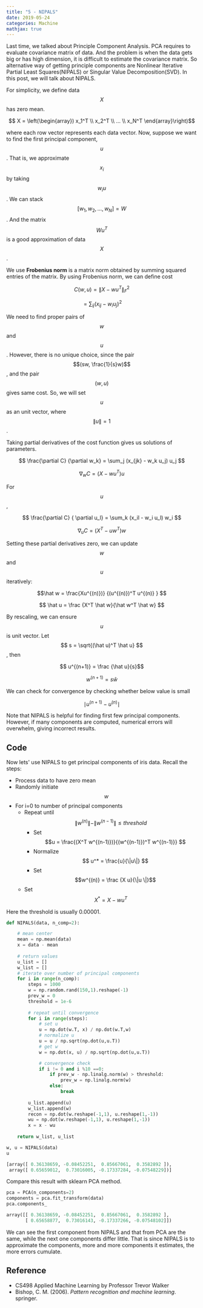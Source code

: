 ```yaml
---
title: "5 - NIPALS"
date: 2019-05-24
categories: Machine
mathjax: true
---
```


Last time, we talked about Principle Component Analysis. PCA requires to evaluate covariance matrix of data. And the problem is when the data gets big or has high dimension, it is difficult to estimate the covariance matrix. So alternative way of getting principle components are Nonlinear Iterative Partial Least Squares(NIPALS) or Singular Value Decomposition(SVD). In this post, we will talk about NIPALS.

For simplicity, we define data $$X$$ has zero mean.

$$ X = \left(\begin{array}) x_1^T  \\ x_2^T \\ ... \\ x_N^T \end{array}\right)$$

where each row vector represents each data vector. Now, suppose we want to find the first principal component, $$u$$. That is, we approximate $$x_i$$ by taking $$w_i u $$. We can stack $$[w_1, w_2, ..., w_N] = W$$. And the matrix $$Wu^T$$ is a good approximation of data $$X$$.

We use **Frobenius norm** is a matrix norm obtained by summing squared entries of the matrix. By using Frobenius norm, we can define cost

$$ C(w, u ) = \| X - wu^T \|_F^2 $$

$$  = \sum_{ij} (x_{ij} - w_i u_j)^2 $$

We need to find proper pairs of $$w$$ and $$u$$. However, there is no unique choice, since the pair $$(sw, \frac{1}{s}w)$$, and the pair $$(w, u)$$ gives same cost. So, we will set $$u$$ as an unit vector, where $$ \|u\| = 1 $$.



Taking partial derivatives of the cost function gives us solutions of parameters.

$$ \frac{\partial C} {\partial w_k} = \sum_j (x_{jk} - w_k u_j) u_j $$

$$ \nabla_w C = (X - wu^T)u  $$

For $$u$$,

$$ \frac{\partial C} { \partial u_l} = \sum_k (x_il - w_i u_l) w_i $$

$$ \nabla_u C = (X^T - uw^T)w $$



Setting these partial derivatives zero, we can update $$w$$ and $$u$$ iteratively:

$$\hat w = \frac{Xu^{(n)})} {(u^{(n)})^T u^{(n)} } $$

$$ \hat u = \frac {X^T \hat w}{\hat w^T \hat w} $$

By rescaling, we can ensure $$u$$ is unit vector. Let $$ s = \sqrt{(\hat u)^T \hat u} $$, then

$$ u^{(n+1)} = \frac {\hat u}{s}$$

$$ w^{(n+1)} = s \hat w $$



We can check for convergence by checking whether below value is small

$$ \mid u^{(n+1)} - u^{(n)} \mid $$



Note that NIPALS is helpful for finding first few principal components. However, if many components are computed, numerical errors will overwhelm, giving incorrect results.



## Code

Now lets' use NIPALS to get principal components of iris data. Recall the steps:

- Process data to have zero mean
- Randomly initiate $$w$$
- For i=0 to number of principal components
  - Repeat until $$ \|w^{(n)}\| - \|w^{(n-1)}\| \leq threshold$$
    - Set $$u = \frac{(X^T w^{(n-1)})}{(w^{(n-1)})^T w^{(n-1)}} $$
    - Normalize $$ u^* = \frac{u}{\|u\|} $$
    - Set $$w^{(n)} = \frac {X u}{\|u \|}$$
  - Set $$X^* = X - wu^T$$

Here the threshold is usually 0.00001.



```python
def NIPALS(data, n_comp=2):

    # mean center
    mean = np.mean(data)
    x = data - mean
    
    # return values
    u_list = []
    w_list = []
    # iterate over number of principal components
    for i in range(n_comp):
        steps = 1000
        w = np.random.rand(150,1).reshape(-1)
        prev_w = 0
        threshold = 1e-6
        
        # repeat until convergence
        for i in range(steps):
            # set u
            u = np.dot(w.T, x) / np.dot(w.T,w)
            # normalize u
            u = u / np.sqrt(np.dot(u,u.T))
            # get w
            w = np.dot(x, u) / np.sqrt(np.dot(u,u.T))

            # convergence check
            if i != 0 and i %10 ==0:
                if prev_w - np.linalg.norm(w) > threshold:
                    prev_w = np.linalg.norm(w)
                else:
                    break
        
        u_list.append(u)
        w_list.append(w)
        recon = np.dot(w.reshape(-1,1), u.reshape(1,-1))
        wu = np.dot(w.reshape(-1,1), u.reshape(1,-1))
        x = x - wu
        
    return w_list, u_list

w, u = NIPALS(data)
u

[array([ 0.36138659, -0.08452251,  0.85667061,  0.3582892 ]),
 array([ 0.65659012,  0.73016005, -0.17337284, -0.07548229])]
```



Compare this result with sklearn PCA method.

```python
pca = PCA(n_components=2)
components = pca.fit_transform(data)
pca.components_

array([[ 0.36138659, -0.08452251,  0.85667061,  0.3582892 ],
       [ 0.65658877,  0.73016143, -0.17337266, -0.07548102]])
```

We can see the first component from NIPALS and that from PCA are the same, while the next one components differ little. That is since NIPALS is to approximate the components, more and more components it estimates, the more errors cumulate.



## Reference

- CS498 Applied Machine Learning by Professor Trevor Walker
- Bishop, C. M. (2006). *Pattern recognition and machine learning*. springer.

